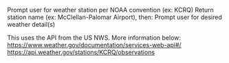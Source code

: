 Prompt user for weather station per NOAA convention (ex: KCRQ)
Return station name (ex: McClellan-Palomar Airport), then:
Prompt user for desired weather detail(s)


This uses the API from the US NWS. More information below:
  https://www.weather.gov/documentation/services-web-api#/
  https://api.weather.gov/stations/KCRQ/observations 

